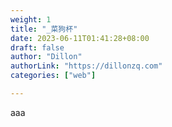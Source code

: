 ```yaml
---
weight: 1
title: "_菜狗杯"
date: 2023-06-11T01:41:28+08:00
draft: false
author: "Dillon"
authorLink: "https://dillonzq.com"
categories: ["web"]

---
```


aaa